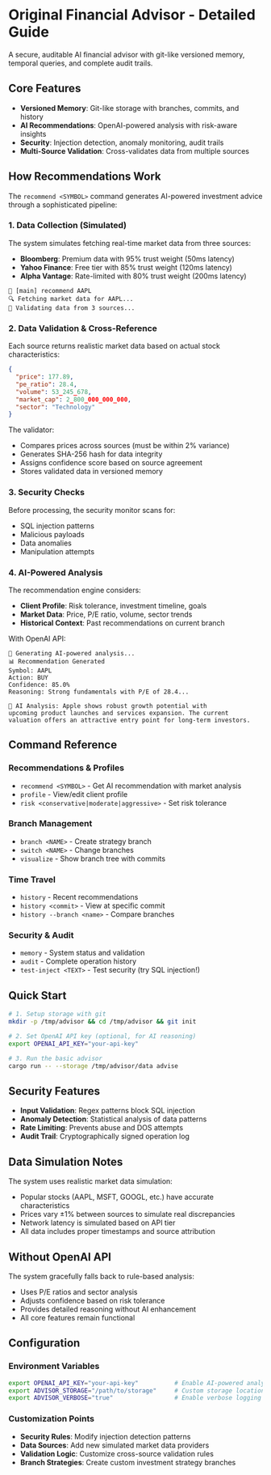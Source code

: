 # Original Financial Advisor - Detailed Guide

A secure, auditable AI financial advisor with git-like versioned memory, temporal queries, and complete audit trails.

## Core Features

- **Versioned Memory**: Git-like storage with branches, commits, and history
- **AI Recommendations**: OpenAI-powered analysis with risk-aware insights
- **Security**: Injection detection, anomaly monitoring, audit trails
- **Multi-Source Validation**: Cross-validates data from multiple sources

## How Recommendations Work

The `recommend <SYMBOL>` command generates AI-powered investment advice through a sophisticated pipeline:

### 1. Data Collection (Simulated)
The system simulates fetching real-time market data from three sources:
- **Bloomberg**: Premium data with 95% trust weight (50ms latency)
- **Yahoo Finance**: Free tier with 85% trust weight (120ms latency)
- **Alpha Vantage**: Rate-limited with 80% trust weight (200ms latency)

```
🏦 [main] recommend AAPL
🔍 Fetching market data for AAPL...
📡 Validating data from 3 sources...
```

### 2. Data Validation & Cross-Reference
Each source returns realistic market data based on actual stock characteristics:
```json
{
  "price": 177.89,
  "pe_ratio": 28.4,
  "volume": 53_245_678,
  "market_cap": 2_800_000_000_000,
  "sector": "Technology"
}
```

The validator:
- Compares prices across sources (must be within 2% variance)
- Generates SHA-256 hash for data integrity
- Assigns confidence score based on source agreement
- Stores validated data in versioned memory

### 3. Security Checks
Before processing, the security monitor scans for:
- SQL injection patterns
- Malicious payloads
- Data anomalies
- Manipulation attempts

### 4. AI-Powered Analysis
The recommendation engine considers:
- **Client Profile**: Risk tolerance, investment timeline, goals
- **Market Data**: Price, P/E ratio, volume, sector trends
- **Historical Context**: Past recommendations on current branch

With OpenAI API:
```
🧠 Generating AI-powered analysis...
📊 Recommendation Generated
Symbol: AAPL
Action: BUY
Confidence: 85.0%
Reasoning: Strong fundamentals with P/E of 28.4...

🤖 AI Analysis: Apple shows robust growth potential with
upcoming product launches and services expansion. The current
valuation offers an attractive entry point for long-term investors.
```

## Command Reference

### Recommendations & Profiles
- `recommend <SYMBOL>` - Get AI recommendation with market analysis
- `profile` - View/edit client profile
- `risk <conservative|moderate|aggressive>` - Set risk tolerance

### Branch Management
- `branch <NAME>` - Create strategy branch
- `switch <NAME>` - Change branches
- `visualize` - Show branch tree with commits

### Time Travel
- `history` - Recent recommendations
- `history <commit>` - View at specific commit
- `history --branch <name>` - Compare branches

### Security & Audit
- `memory` - System status and validation
- `audit` - Complete operation history
- `test-inject <TEXT>` - Test security (try SQL injection!)

## Quick Start

```bash
# 1. Setup storage with git
mkdir -p /tmp/advisor && cd /tmp/advisor && git init

# 2. Set OpenAI API key (optional, for AI reasoning)
export OPENAI_API_KEY="your-api-key"

# 3. Run the basic advisor
cargo run -- --storage /tmp/advisor/data advise
```

## Security Features
- **Input Validation**: Regex patterns block SQL injection
- **Anomaly Detection**: Statistical analysis of data patterns
- **Rate Limiting**: Prevents abuse and DOS attempts
- **Audit Trail**: Cryptographically signed operation log

## Data Simulation Notes
The system uses realistic market data simulation:
- Popular stocks (AAPL, MSFT, GOOGL, etc.) have accurate characteristics
- Prices vary ±1% between sources to simulate real discrepancies
- Network latency is simulated based on API tier
- All data includes proper timestamps and source attribution

## Without OpenAI API
The system gracefully falls back to rule-based analysis:
- Uses P/E ratios and sector analysis
- Adjusts confidence based on risk tolerance
- Provides detailed reasoning without AI enhancement
- All core features remain functional

## Configuration

### Environment Variables
```bash
export OPENAI_API_KEY="your-api-key"          # Enable AI-powered analysis
export ADVISOR_STORAGE="/path/to/storage"     # Custom storage location
export ADVISOR_VERBOSE="true"                 # Enable verbose logging
```

### Customization Points
- **Security Rules**: Modify injection detection patterns
- **Data Sources**: Add new simulated market data providers
- **Validation Logic**: Customize cross-source validation rules
- **Branch Strategies**: Create custom investment strategy branches
